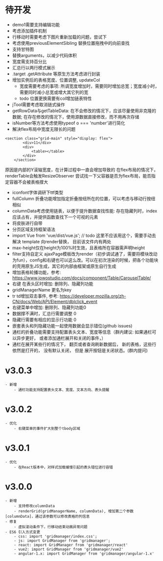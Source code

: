 # 待开发
- demo1需要支持编辑功能
- 考虑添加插件机制
- 行移动时需要考虑下图片重新加载的问题，尝试下
- 考虑使用previousElementSibling 替换位置拖拽中的向前查找
- 支持甘特图
- 替换arguments，以减少代码体积
- 宽度需支持百分比
- 汇总行以两行模式展示
- .target .getAttribute 等原生方法考虑进行封装
- 增加实例后的表格宽度、位置调整, updateCol
    - 宽度需要考虑的事项: 所调宽度增加时，需要同时增加总宽；宽度减小时，需要同时减小总宽或增大其它列的宽
    - todo 位置更换需要有col增加链表特性
- jTool需要考虑取消链式操作
- getRowData与getTableData: 在不会修改的情况下，应该尽量使用非克隆的数据; 在存在修改的情况下，使用源数据直接修改，而不用再次存储
- isNumber等方法考虑使用typeof o === 'number'进行简化
- 解决flex布局中宽度无限长的问题
```
<section class="grid-main" style="display: flex">
		<div>11</div>
		<div>
			<table></table>
		</div>
	</section>
```
原因是内部的Y滚轴宽度，在计算过程中一直会增加导致的
在flex布局的情况下，renderTable会触发ResizeObserver
尝试找一下父容器是否为flex布局，能否指定容器不会被表格撑大
- iconfont字体调研下ttf类型
- fullColumn 折叠功能增加指定折叠按纽所在的位置，可以考虑与移动行按纽相似
- columnData考虑使用链表，以便于提升数据查找性能: 存在隐藏列时，index应该占有，并提供函数查找下一个可视的元素
- 将皮肤进行自带
- 分页区域支持框架语法
- import Vue from 'vue/dist/vue.js'; // todo 这里不应该用这个，需要手动去解决 template 向render替换， 目前该文件内有两处
- max-height仅在height为100%时生效，且表格所在容器需声明height
- filter支持自定义
ajaxPage模板改为render（初步调试通了，需要将模块改动为fun），config和右键也可以这么改。可以在初次渲染的时候，把各个功能块的壳用原生JS生成，其它的内部由框架或原生自行生成
- 增加表格轮播功能，参考: https://www.jowostudio.com/docs/component/Table/CarouselTable/
- 右键 在表头区时增加: 删除列、隐藏列功能
- gridManagerName 更名为key
- tr td增加双击事件, 参考: https://developer.mozilla.org/zh-CN/docs/Web/API/Element/dblclick_event
- 右键菜单中增加:  删除列、隐藏列功能0
- 数据撑不满时，汇总行需要调整 0
- 隐藏行需要有相应的显示行功能 0
- 嵌套表头和列隐藏功能一起使用数据会显示错位(github issues)
- 通栏的折叠功能需要支持配置表头文本、宽度等信息（群内建议: 如果通栏可以异步更好， 或者添加通栏展开和关闭的事件，）
- 通栏在展开某些行的情况下，  翻页或者查询刷新数据后，   新的表格，这些行 依然是打开的， 没有默认关闭， 但是 展开按钮是关闭状态。(群内提问)
# v3.0.3
    - 新增
        - 通栏功能支持配置表头文本、宽度、文本方向、表头提醒
# v3.0.2
    - 优化
        - 右键菜单的事件扩大到整个tbody区域

# v3.0.1
    - 优化
        - 在React版本中，对样式加载缓慢引起的表头错位进行容错
        
# v3.0.0
    - 新增
        - 支持修改columnData
        - renderGrid(gridManagerName, columnData), 增加第二个参数[columnData]，通过该参数可以修改表格的列信息
    - 修复
        - 虚拟滚动条件下，行移动结束动画异常问题
    - ES6 引入方式变更
        - css: import 'gridmanager/index.css';
        - js: import GridManager from 'gridmanager';
        - react: import GridManager from 'gridmanager/react'
        - vue2: import GridManager from 'gridmanager/vue2'
        - angular-1.x: import GridManager from 'gridmanager/angular-1.x'
